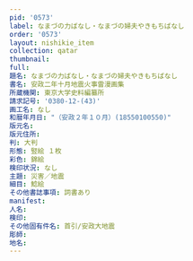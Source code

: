 ```yaml
---
pid: '0573'
label: なまづの力ばなし・なまづの婦夫やきもちばなし
order: '0573'
layout: nishikie_item
collection: qatar
thumbnail: 
full: 
題名: なまづの力ばなし・なまづの婦夫やきもちばなし
書名: 安政二年十月地震火事雷漫画集
所蔵機関: 東京大学史料編纂所
請求記号: '0380-12-(43)'
画工名: なし
和暦年月日: "（安政２年１０月）(18550100550)"
版元名: 
版元住所: 
判: 大判
形態: 竪絵 １枚
彩色: 錦絵
検印状況: なし
主題: 災害／地震
細目: 鯰絵
その他書誌事項: 詞書あり
manifest: 
人名: 
検印: 
その他固有件名: 首引/安政大地震
彫師: 
地名: 
---
```

